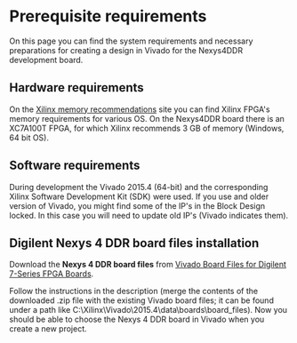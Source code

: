 # Prerequisite requirements



On this page you can find the system requirements and necessary preparations for creating a design in Vivado for the Nexys4DDR development board.


## Hardware requirements

On the [Xilinx memory recommendations](http://www.xilinx.com/design-tools/vivado/memory.htm) site you can find Xilinx FPGA's memory requirements for various OS. On the Nexys4DDR board there is an XC7A100T FPGA, for which Xilinx recommends 3 GB of memory (Windows, 64 bit OS).


## Software requirements

During development the Vivado 2015.4 (64-bit) and the corresponding Xilinx Software Development Kit (SDK) were used. If you use and older version of Vivado, you might find some of the IP's in the Block Design locked. In this case you will need to update old IP's (Vivado indicates them).


## Digilent Nexys 4 DDR board files installation

Download the **Nexys 4 DDR board files** from [Vivado Board Files for Digilent 7-Series FPGA Boards](https://reference.digilentinc.com/vivado:boardfiles2015).

Follow the instructions in the description (merge the contents of the downloaded .zip file with the existing Vivado board files; it can be found under a path like C:\Xilinx\Vivado\2015.4\data\boards\board_files\). Now you should be able to choose the Nexys 4 DDR board in Vivado when you create a new project.